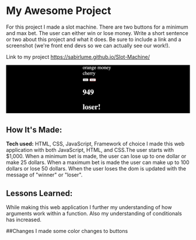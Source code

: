 # My Awesome Project
For this project I made a slot machine. There are two buttons for a minimum and max bet. The user can either win or lose money.
Write a short sentence or two about this project and what it does. Be sure to include a link and a screenshot (we're front end devs so we can actually see our work!).


Link to my project https://sabirlume.github.io/Slot-Machine/

![alt text](slot.png)

## How It's Made:

**Tech used:** HTML, CSS, JavaScript, Framework of choice
I made this web application with both JavaScript, HTML, and CSS.The user starts with $1,000. When a minimum bet is made, the user can lose up to one dollar or make 25 dollars. When a maximum bet is made the user can make up to 100 dollars or lose 50 dollars. When the user loses the dom is updated with the message of "winner" or "loser".


## Lessons Learned:

While making this web application I further my understanding of how arguments work within a function. Also my understanding of conditionals has increased.


##Changes
I made some color changes to buttons
